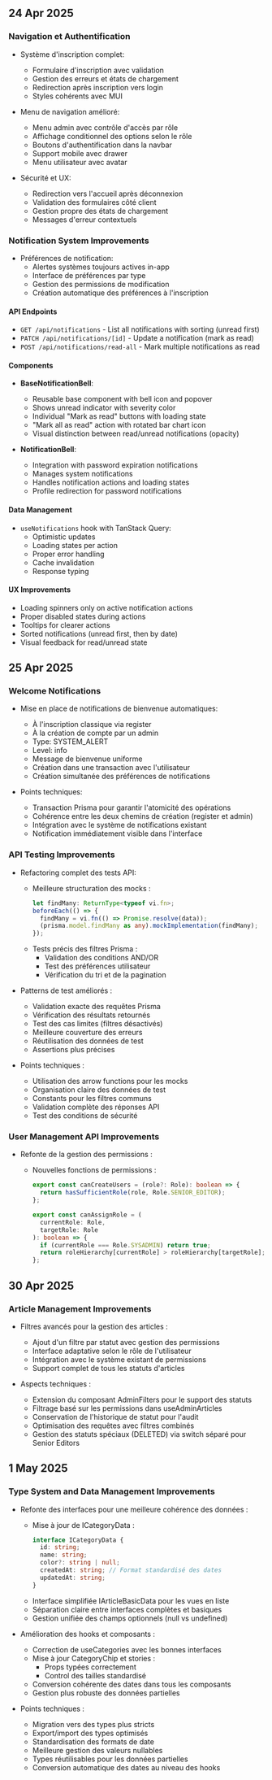 ## 24 Apr 2025

### Navigation et Authentification

- Système d'inscription complet:

  - Formulaire d'inscription avec validation
  - Gestion des erreurs et états de chargement
  - Redirection après inscription vers login
  - Styles cohérents avec MUI

- Menu de navigation amélioré:

  - Menu admin avec contrôle d'accès par rôle
  - Affichage conditionnel des options selon le rôle
  - Boutons d'authentification dans la navbar
  - Support mobile avec drawer
  - Menu utilisateur avec avatar

- Sécurité et UX:
  - Redirection vers l'accueil après déconnexion
  - Validation des formulaires côté client
  - Gestion propre des états de chargement
  - Messages d'erreur contextuels

### Notification System Improvements

- Préférences de notification:
  - Alertes systèmes toujours actives in-app
  - Interface de préférences par type
  - Gestion des permissions de modification
  - Création automatique des préférences à l'inscription

#### API Endpoints

- `GET /api/notifications` - List all notifications with sorting (unread first)
- `PATCH /api/notifications/[id]` - Update a notification (mark as read)
- `POST /api/notifications/read-all` - Mark multiple notifications as read

#### Components

- **BaseNotificationBell**:

  - Reusable base component with bell icon and popover
  - Shows unread indicator with severity color
  - Individual "Mark as read" buttons with loading state
  - "Mark all as read" action with rotated bar chart icon
  - Visual distinction between read/unread notifications (opacity)

- **NotificationBell**:
  - Integration with password expiration notifications
  - Manages system notifications
  - Handles notification actions and loading states
  - Profile redirection for password notifications

#### Data Management

- `useNotifications` hook with TanStack Query:
  - Optimistic updates
  - Loading states per action
  - Proper error handling
  - Cache invalidation
  - Response typing

#### UX Improvements

- Loading spinners only on active notification actions
- Proper disabled states during actions
- Tooltips for clearer actions
- Sorted notifications (unread first, then by date)
- Visual feedback for read/unread state

## 25 Apr 2025

### Welcome Notifications

- Mise en place de notifications de bienvenue automatiques:

  - À l'inscription classique via register
  - À la création de compte par un admin
  - Type: SYSTEM_ALERT
  - Level: info
  - Message de bienvenue uniforme
  - Création dans une transaction avec l'utilisateur
  - Création simultanée des préférences de notifications

- Points techniques:
  - Transaction Prisma pour garantir l'atomicité des opérations
  - Cohérence entre les deux chemins de création (register et admin)
  - Intégration avec le système de notifications existant
  - Notification immédiatement visible dans l'interface

### API Testing Improvements

- Refactoring complet des tests API:

  - Meilleure structuration des mocks :
    ```typescript
    let findMany: ReturnType<typeof vi.fn>;
    beforeEach(() => {
      findMany = vi.fn(() => Promise.resolve(data));
      (prisma.model.findMany as any).mockImplementation(findMany);
    });
    ```
  - Tests précis des filtres Prisma :
    - Validation des conditions AND/OR
    - Test des préférences utilisateur
    - Vérification du tri et de la pagination

- Patterns de test améliorés :

  - Validation exacte des requêtes Prisma
  - Vérification des résultats retournés
  - Test des cas limites (filtres désactivés)
  - Meilleure couverture des erreurs
  - Réutilisation des données de test
  - Assertions plus précises

- Points techniques :
  - Utilisation des arrow functions pour les mocks
  - Organisation claire des données de test
  - Constants pour les filtres communs
  - Validation complète des réponses API
  - Test des conditions de sécurité

### User Management API Improvements

- Refonte de la gestion des permissions :

  - Nouvelles fonctions de permissions :

    ```typescript
    export const canCreateUsers = (role?: Role): boolean => {
      return hasSufficientRole(role, Role.SENIOR_EDITOR);
    };

    export const canAssignRole = (
      currentRole: Role,
      targetRole: Role
    ): boolean => {
      if (currentRole === Role.SYSADMIN) return true;
      return roleHierarchy[currentRole] > roleHierarchy[targetRole];
    };
    ```

## 30 Apr 2025

### Article Management Improvements

- Filtres avancés pour la gestion des articles :

  - Ajout d'un filtre par statut avec gestion des permissions
  - Interface adaptative selon le rôle de l'utilisateur
  - Intégration avec le système existant de permissions
  - Support complet de tous les statuts d'articles

- Aspects techniques :
  - Extension du composant AdminFilters pour le support des statuts
  - Filtrage basé sur les permissions dans useAdminArticles
  - Conservation de l'historique de statut pour l'audit
  - Optimisation des requêtes avec filtres combinés
  - Gestion des statuts spéciaux (DELETED) via switch séparé pour Senior Editors

## 1 May 2025

### Type System and Data Management Improvements

- Refonte des interfaces pour une meilleure cohérence des données :

  - Mise à jour de ICategoryData :
    ```typescript
    interface ICategoryData {
      id: string;
      name: string;
      color?: string | null;
      createdAt: string; // Format standardisé des dates
      updatedAt: string;
    }
    ```
  - Interface simplifiée IArticleBasicData pour les vues en liste
  - Séparation claire entre interfaces complètes et basiques
  - Gestion unifiée des champs optionnels (null vs undefined)

- Amélioration des hooks et composants :

  - Correction de useCategories avec les bonnes interfaces
  - Mise à jour CategoryChip et stories :
    - Props typées correctement
    - Control des tailles standardisé
  - Conversion cohérente des dates dans tous les composants
  - Gestion plus robuste des données partielles

- Points techniques :
  - Migration vers des types plus stricts
  - Export/import des types optimisés
  - Standardisation des formats de date
  - Meilleure gestion des valeurs nullables
  - Types réutilisables pour les données partielles
  - Conversion automatique des dates au niveau des hooks
